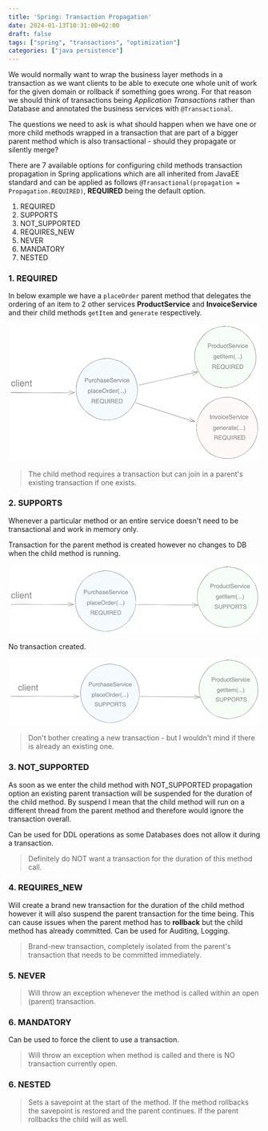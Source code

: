 ```yaml
---
title: 'Spring: Transaction Propagation'
date: 2024-01-13T10:31:00+02:00
draft: false
tags: ["spring", "transactions", "optimization"]
categories: ["java persistence"]
---
```


We would normally want to wrap the business layer methods in a transaction as we want clients to be able to execute one
whole unit of work for the given domain or rollback if something goes wrong. For that reason we should think of
transactions being *Application Transactions* rather than Database and annotated the business services with
`@Transactional`.  

The questions we need to ask is what should happen when we have one or more child methods wrapped in a transaction that 
are part of a bigger parent method which is also transactional - should they propagate or silently merge?

There are 7 available options for configuring child methods transaction propagation in Spring applications which are 
all inherited from JavaEE standard and can be applied as follows `@Transactional(propagation = Propagation.REQUIRED)`, **REQUIRED**
being the default option.

1. REQUIRED
2. SUPPORTS 
3. NOT_SUPPORTED
4. REQUIRES_NEW
5. NEVER
6. MANDATORY
7. NESTED

### 1. REQUIRED

In below example we have a `placeOrder` parent method that delegates the ordering of an item to 2 other services 
**ProductService** and **InvoiceService** and their child methods `getItem` and `generate` respectively.

![required](image/txprop-required.png)

> The child method requires a transaction but can join in a parent's existing transaction if one exists.

### 2. SUPPORTS

Whenever a particular method or an entire service doesn't need to be transactional and work in memory only.

Transaction for the parent method is created however no changes to DB when the child method is running.

![supports](image/txprop-supports.png)

No transaction created.

![supports](image/txprop-supports2.png)
> Don't bother creating a new transaction - but I wouldn't mind if there is already an existing one.

### 3. NOT_SUPPORTED

As soon as we enter the child method with NOT_SUPPORTED propagation option an existing parent transaction will be 
suspended for the duration of the child method. By suspend I mean that the child method will run on a different 
thread from the parent method and therefore would ignore the transaction overall.

Can be used for DDL operations as 
some Databases does not allow it during a transaction.
> Definitely do NOT want a transaction for the duration of this method call.

### 4. REQUIRES_NEW

Will create a brand new transaction for the duration of the child method however it will also suspend the parent 
transaction for the time being. This can cause issues when the parent method has to **rollback** but the child 
method has already committed. Can be used for Auditing, Logging.

> Brand-new transaction, completely isolated from the parent's transaction that needs to be committed immediately.

### 5. NEVER

> Will throw an exception whenever the  method is called within an open (parent) transaction.


### 6. MANDATORY

Can be used to force the client to use a transaction.

> Will throw an exception when method is called and there is NO transaction currently open.

### 6. NESTED
> Sets a savepoint at the start of the method. If the method rollbacks the savepoint is restored and the parent 
> continues. If the parent rollbacks the child will as well.